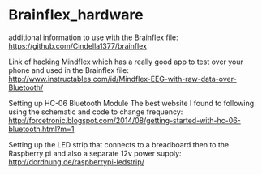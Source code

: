# Brainflex_hardware
additional information to use with the Brainflex file:
https://github.com/Cindella1377/brainflex

Link of hacking Mindflex which has a really good app to test over your phone and used in the Brainflex file:
http://www.instructables.com/id/Mindflex-EEG-with-raw-data-over-Bluetooth/

Setting up HC-06 Bluetooth Module
The best website I found to following using the schematic and code to change frequency:
 http://forcetronic.blogspot.com/2014/08/getting-started-with-hc-06-bluetooth.html?m=1
 
 Setting up the LED strip that connects to a breadboard then to the Raspberry pi and also a separate 12v power supply:
 http://dordnung.de/raspberrypi-ledstrip/
